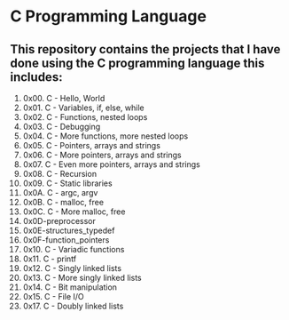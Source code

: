 # C Programming Language

## This repository contains the projects that I have done using the C programming language this includes:

1. 0x00. C - Hello, World
2. 0x01. C - Variables, if, else, while
3. 0x02. C - Functions, nested loops
4. 0x03. C - Debugging
5. 0x04. C - More functions, more nested loops
6. 0x05. C - Pointers, arrays and strings
7. 0x06. C - More pointers, arrays and strings
8. 0x07. C - Even more pointers, arrays and strings
9. 0x08. C - Recursion
10. 0x09. C - Static libraries
11. 0x0A. C - argc, argv
12. 0x0B. C - malloc, free
13. 0x0C. C - More malloc, free
14. 0x0D-preprocessor
15. 0x0E-structures_typedef
16.  0x0F-function_pointers
17. 0x10. C - Variadic functions
18. 0x11. C - printf
19. 0x12. C - Singly linked lists
20. 0x13. C - More singly linked lists
21. 0x14. C - Bit manipulation
22. 0x15. C - File I/O
23. 0x17. C - Doubly linked lists
